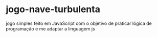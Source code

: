 # jogo-nave-turbulenta
jogo simples feito em JavaScript com o objetivo de praticar lógica de programação e me adaptar a linguagem js

